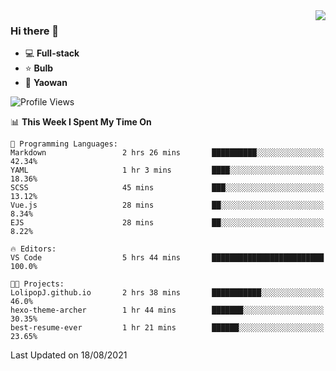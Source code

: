 <img  align="right" src="https://github-readme-stats.vercel.app/api?username=LolipopJ&show_icons=true&count_private=true&hide_title=true&include_all_commits=true&theme=vue">

### Hi there 👋

- :computer: **Full-stack**
- :star: **Bulb**
- :pill: **Yaowan**

<!--START_SECTION:waka-->
![Profile Views](http://img.shields.io/badge/Profile%20Views-1-blue)

📊 **This Week I Spent My Time On** 

```text
💬 Programming Languages: 
Markdown                 2 hrs 26 mins       ██████████░░░░░░░░░░░░░░░   42.34% 
YAML                     1 hr 3 mins         ████░░░░░░░░░░░░░░░░░░░░░   18.36% 
SCSS                     45 mins             ███░░░░░░░░░░░░░░░░░░░░░░   13.12% 
Vue.js                   28 mins             ██░░░░░░░░░░░░░░░░░░░░░░░   8.34% 
EJS                      28 mins             ██░░░░░░░░░░░░░░░░░░░░░░░   8.22%

🔥 Editors: 
VS Code                  5 hrs 44 mins       █████████████████████████   100.0%

🐱‍💻 Projects: 
LolipopJ.github.io       2 hrs 38 mins       ███████████░░░░░░░░░░░░░░   46.0% 
hexo-theme-archer        1 hr 44 mins        ███████░░░░░░░░░░░░░░░░░░   30.35% 
best-resume-ever         1 hr 21 mins        ██████░░░░░░░░░░░░░░░░░░░   23.65%

```


 Last Updated on 18/08/2021
<!--END_SECTION:waka-->
